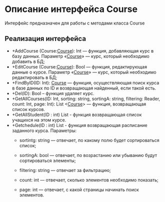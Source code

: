 # Описание интерфейса Course
Интерфейс предназначен для работы с методами класса Course

## Реализация интерфейса
* +AddCourse (Course:[Course](https://github.com/gogganesko/Orho/blob/master/docs/Course.md "объект класса Course")): Int — функция, добавляющая 
курс в базу данных. Параметр «[Course](https://github.com/gogganesko/Orho/blob/master/docs/Course.md "объект класса Course")» — курс, 
который необходимо добавить в БД;
* +EditCourse (Course:[Course](https://github.com/gogganesko/Orho/blob/master/docs/Course.md "объект класса Course")): Bool — функция, редактирующая
 данные о курсе. Параметр «[Course](https://github.com/gogganesko/Orho/blob/master/docs/Course.md "объект класса Course")» — 
курс, который необходимо редактировать в БД;
* +FindByID(ID: Int): [Course](https://github.com/gogganesko/Orho/blob/master/docs/Course.md "объект класса Course")  — функция, осуществляющая
 поиск курса в базе данных по ID и возвращающая найденный, если такой есть. 
* +Del(ID): Bool – функция удаляет курс.
* +GetAllCourses(ID: Int, sorting: string, sortingA: string, filtering: Reader, count: Int, page: Int): List 
<[Course](https://github.com/gogganesko/Orho/blob/master/docs/Course.md "объект класса Course")> — функция, возвращающая список курсов. 
* +GetAllStudent(ID : int) List<Student> - функция возвращающая список учащихся на этом курсе.
* +Getchedule(ID : int) List<Schedule> - функция возвращающая расписание заданного курса.
Параметры: 
	* sortintg: string — отвечает, по какому полю будет сортироваться список;
  
	* sortingA: bool — отвечает, по возрастанию или убыванию будут сортироваться элементы;
  
	* filtering: string — отвечает за фильтрацию;
  
	* count: int — отвечает, сколько элементов необходимо показать;
  
	* page: int — отвечает, с какой страницы начинать поиск элементов.
